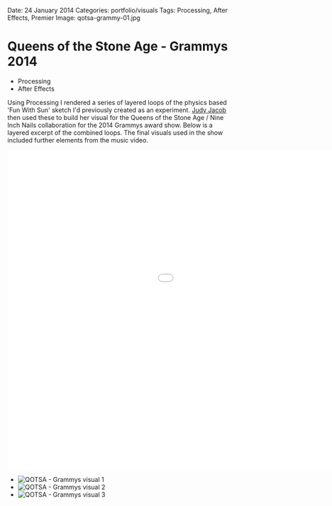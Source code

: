 Date: 24 January 2014
Categories: portfolio/visuals
Tags: Processing, After Effects, Premier
Image: qotsa-grammy-01.jpg

# Queens of the Stone Age - Grammys 2014

<section class="description">

<ul class="skills">
  <li>Processing</li>
  <li>After Effects</li>
</ul>

Using Processing I rendered a series of layered loops of the physics based 'Fun With Sun' sketch I'd previously created as an experiment. [Judy Jacob](http://www.judyjacob.co.uk/) then used these to build her visual for the Queens of the Stone Age / Nine Inch Nails collaboration for the 2014 Grammys award show. Below is a layered excerpt of the combined loops. The final visuals used in the show included further elements from the music video.

<div class="videoWrapper">
  <iframe src="//player.vimeo.com/video/85467494?title=0&amp;byline=0&amp;portrait=0&amp;color=ff0179" width="1280" height="720" frameborder="0" webkitallowfullscreen mozallowfullscreen allowfullscreen></iframe>
</div>

</section>

<ul class="image_group">
  <li class="slide"><img src="/attachments/qotsa-grammy-02.jpg" alt="QOTSA - Grammys visual 1"></li>
  <li class="slide"><img src="/attachments/qotsa-grammy-01.jpg" alt="QOTSA - Grammys visual 2"></li>
  <li class="slide"><img src="/attachments/qotsa-grammy-03.jpg" alt="QOTSA - Grammys visual 3"></li>
</ul>


